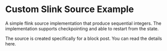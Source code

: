 # Custom Slink Source Example

A simple flink source implementation that produce sequential integers. The implementation supports checkpointing and able to restart from the state.

The source is created specifically for a block post. You can read the details here.

